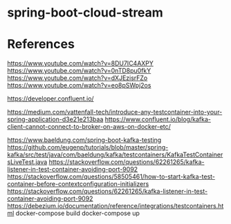 # spring-boot-cloud-stream

# References

https://www.youtube.com/watch?v=8DU7IC4AXPY
https://www.youtube.com/watch?v=0nTD8pu0fkY
https://www.youtube.com/watch?v=dXJEzisrFZo
https://www.youtube.com/watch?v=eo8pSWpj2os



https://developer.confluent.io/



https://medium.com/vattenfall-tech/introduce-any-testcontainer-into-your-spring-application-d3e21e213baa
https://www.confluent.io/blog/kafka-client-cannot-connect-to-broker-on-aws-on-docker-etc/

https://www.baeldung.com/spring-boot-kafka-testing
https://github.com/eugenp/tutorials/blob/master/spring-kafka/src/test/java/com/baeldung/kafka/testcontainers/KafkaTestContainersLiveTest.java
https://stackoverflow.com/questions/62261265/kafka-listener-in-test-container-avoiding-port-9092
https://stackoverflow.com/questions/58505461/how-to-start-kafka-test-container-before-contextconfiguration-initializers
https://stackoverflow.com/questions/62261265/kafka-listener-in-test-container-avoiding-port-9092
https://debezium.io/documentation/reference/integrations/testcontainers.html
docker-compose build
docker-compose up

